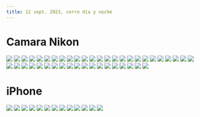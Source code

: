 ```yaml
---
title: 12 sept. 2023, cerro día y noche
---
```

# Camara Nikon

![](IMG_2560.jpg)
![](IMG_2567.jpg)
![](IMG_2565.jpg)
![](IMG_2556%201.jpg)
![](DSCN9892.jpg)
![](DSCN9905.jpg)
![](IMG_2555%201.jpg)
![](DSCN9856.jpg)
![](DSCN9857.jpg)
![](DSCN9880.jpg)
![](DSCN9883.jpg)
![](DSCN9884.jpg)
![](DSCN9886.jpg)
![](DSCN9936.jpg)
![](DSCN9949%201.jpg)
![](DSCN9922%201.jpg)
![](DSCN9929%201.jpg)
![](DSCN9933%201.jpg)
![](DSCN9935%201.jpg)
![](DSCN9936%202.jpg)
![](DSCN9937%201.jpg)
![](DSCN9938%201.jpg)
![](DSCN9941%201.jpg)
![](DSCN9952%201.jpg)
![](DSCN9953%201.jpg)
![](DSCN9955%201.jpg)
![](DSCN9956%201.jpg)
![](DSCN9959%201.jpg)
![](DSCN9960%201.jpg)
![](DSCN9965%201.jpg)
![](DSCN9975%201.jpg)
![](DSCN9976%201.jpg)
![](DSCN9978%201.jpg)
![](DSCN9981%201.jpg)
![](DSCN0006.jpg)
![](DSCN0004.jpg)
![](DSCN0009.jpg)
![](DSCN0012.jpg)
![](DSCN0013.jpg)
![](DSCN0015.jpg)
![](DSCN0016.jpg)
![](DSCN0017.jpg)
![](DSCN0018%201.jpg)
![](DSCN0019%201.jpg)

# iPhone

![](IMG_1253.jpg)
![](IMG_1267.jpg)
![](5.jpg)
![](IMG_1310.jpg)
![](IMG_1312.jpg)
![](IMG_1344.jpg)
![](IMG_1386.jpg)
![](IMG_1416.jpg)
![](IMG_1451.jpg)
![](IMG_1470.jpg)
![](IMG_1471.jpg)
![](IMG_1477.jpg)
![](IMG_1478.jpg)